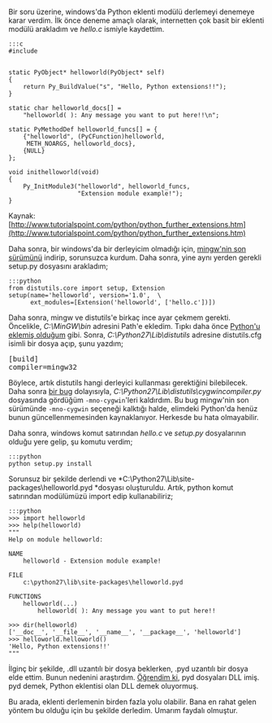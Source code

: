 <!--
.. date: 2012-08-22 16:49:00
.. title: Windows'da Python eklentisi nasıl derlenir?
.. slug: eklenti-windows-derleme
.. description: C ile yazılmış bir eklenti modülünü Windows platformu üzerinde derlemeyi örneklerle anlatan bu yazıyı, Python için C eklentisi geliştirmek isteyenler okuyabilir.
-->

Bir soru üzerine, windows'da Python eklenti modülü derlemeyi denemeye
karar verdim. İlk önce deneme amaçlı olarak, internetten çok basit bir
eklenti modülü arakladım ve *hello.c* ismiyle kaydettim. <!-- TEASER_END -->

    :::c
    #include 
    
     
    static PyObject* helloworld(PyObject* self)
    {
        return Py_BuildValue("s", "Hello, Python extensions!!");
    }
    
    static char helloworld_docs[] =
        "helloworld( ): Any message you want to put here!!\n";
    
    static PyMethodDef helloworld_funcs[] = {
        {"helloworld", (PyCFunction)helloworld, 
         METH_NOARGS, helloworld_docs},
        {NULL}
    };
    
    void inithelloworld(void)
    {
        Py_InitModule3("helloworld", helloworld_funcs,
                       "Extension module example!");
    }

Kaynak: [http://www.tutorialspoint.com/python/python_further_extensions.htm](http://www.tutorialspoint.com/python/python_further_extensions.htm)

Daha sonra, bir windows'da bir derleyicim olmadığı için, [mingw'nin son sürümünü][] indirip, sorunsuzca kurdum. Daha sonra, yine aynı yerden
gerekli setup.py dosyasını arakladım;

    :::python
    from distutils.core import setup, Extension
    setup(name='helloworld', version='1.0',  \
          ext_modules=[Extension('helloworld', ['hello.c'])])

Daha sonra, mingw ve distutils'e birkaç ince ayar çekmem gerekti.
Öncelikle, *C:\\MinGW\\bin* adresini Path'e ekledim. Tıpkı daha önce
[Python'u eklemiş olduğum][] gibi. Sonra, *C:\\Python27\\Lib\\distutils*
adresine distutils.cfg isimli bir dosya açıp, şunu yazdım;

<pre>
[build]
compiler=mingw32
</pre>

Böylece, artık distutils hangi derleyici kullanması gerektiğini
bilebilecek. Daha sonra [bir bug] dolayısıyla, *C:\\Python27\\Lib\\distutils\\cygwincompiler.py* dosyasında gördüğüm `-mno-cygwin`'leri kaldırdım. Bu bug mingw'nin son
sürümünde `-mno-cygwin` seçeneği kalktığı halde, elimdeki Python'da
henüz bunun güncellenmemesinden kaynaklanıyor. Herkesde bu hata
olmayabilir.

Daha sonra, windows komut satırından *hello.c* ve *setup.py*
dosyalarının olduğu yere gelip, şu komutu verdim;

    :::python
    python setup.py install

Sorunsuz bir şekilde derlendi
ve *C:\\Python27\\Lib\\site-packages\\helloworld.pyd *dosyası
oluşturuldu. Artık, python komut satırından modülümüzü import edip
kullanabiliriz;

    :::python
    >>> import helloworld
    >>> help(helloworld)
	"""
    Help on module helloworld:
    
    NAME
        helloworld - Extension module example!
    
    FILE
        c:\python27\lib\site-packages\helloworld.pyd
    
    FUNCTIONS
        helloworld(...)
            helloworld( ): Any message you want to put here!!
    
    >>> dir(helloworld)
    ['__doc__', '__file__', '__name__', '__package__', 'helloworld']
    >>> helloworld.helloworld()
    'Hello, Python extensions!!'
	"""

İlginç bir şekilde, .dll uzantılı bir dosya beklerken, .pyd uzantılı bir
dosya elde ettim. Bunun nedenini araştırdım. [Öğrendim ki][], pyd
dosyaları DLL imiş. pyd demek, Python eklentisi olan DLL demek
oluyormuş.

Bu arada, eklenti derlemenin birden fazla yolu olabilir. Bana en rahat
gelen yöntem bu olduğu için bu şekilde derledim. Umarım faydalı
olmuştur.

  [mingw'nin son sürümünü]: http://sourceforge.net/projects/mingw/files/latest/download
    "mingw"
  [Python'u eklemiş olduğum]: http://www.istihza.com/py2/windows-path.html
    "Windows'ta Python'ı YOL'a (PATH) Eklemek"
  [bir bug]: http://bugs.python.org/issue12641
    "Remove -mno-cygwin from distutils"
  [Öğrendim ki]: http://docs.python.org/faq/windows.html#is-a-pyd-file-the-same-as-a-dll
    "Is a *.pyd file the same as a DLL?"